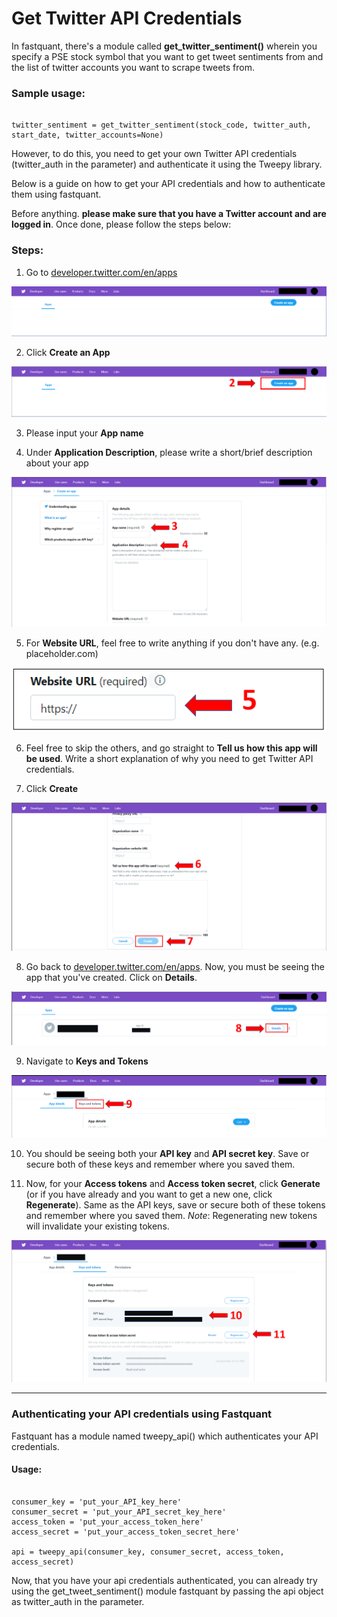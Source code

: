 # Get Twitter API Credentials

In fastquant, there's a module called **get\_twitter\_sentiment()** wherein you specify a PSE stock symbol that you want to get tweet sentiments from and the list of twitter accounts you want to scrape tweets from. 

### Sample usage: 

```

twitter_sentiment = get_twitter_sentiment(stock_code, twitter_auth, start_date, twitter_accounts=None)

```

However, to do this, you need to get your own Twitter API credentials (twitter\_auth in the parameter) and authenticate it using the Tweepy library. 

Below is a guide on how to get your API credentials and how to authenticate them using fastquant.


Before anything. **please make sure that you have a Twitter account and are logged in**. Once done, please follow the steps below:

### Steps:

1. Go to [developer.twitter.com/en/apps](https://developer.twitter.com/en/apps)

 ![Landing page](images/landing_page.PNG)

2. Click **Create an App**

 ![Create an app](images/create_app.PNG)

3. Please input your **App name**

4. Under **Application Description**, please write a short/brief description about your app 

 ![App name](images/app_name.PNG)

5. For **Website URL**, feel free to write anything if you don't have any. (e.g. placeholder.com)

 ![Website url](images/website_url.PNG)

6. Feel free to skip the others, and go straight to **Tell us how this app will be used**. Write a short explanation of why you need to get Twitter API credentials.

7. Click **Create**

 ![Additional Steps](images/addtl_steps.PNG)


8. Go back to [developer.twitter.com/en/apps](https://developer.twitter.com/en/apps). Now, you must be seeing the app that you've created. Click on **Details**.

 ![Details](images/details.PNG)

9. Navigate to **Keys and Tokens**

 ![Navigation bar](images/keys_tokens_bar.PNG)

10. You should be seeing both your **API key** and **API secret key**. Save or secure both of these keys and remember where you saved them. 

11. Now, for your **Access tokens** and **Access token secret**, click **Generate** (or if you have already and you want to get a new one, click **Regenerate**). Same as the API keys, save or secure both of these tokens and remember where you saved them. *Note*: Regenerating new tokens will invalidate your existing tokens. 

 ![Generate keys and tokens](images/generate_keys_tokens.PNG)


*** 
### Authenticating your API credentials using Fastquant

Fastquant has a module named tweepy_api() which authenticates your API credentials.


#### Usage:
```

consumer_key = 'put_your_API_key_here'
consumer_secret = 'put_your_API_secret_key_here'
access_token = 'put_your_access_token_here'
access_secret = 'put_your_access_token_secret_here'

api = tweepy_api(consumer_key, consumer_secret, access_token, access_secret)

```

Now, that you have your api credentials authenticated, you can already try using the get_tweet_sentiment() module fastquant by passing the api object as twitter_auth in the parameter. 